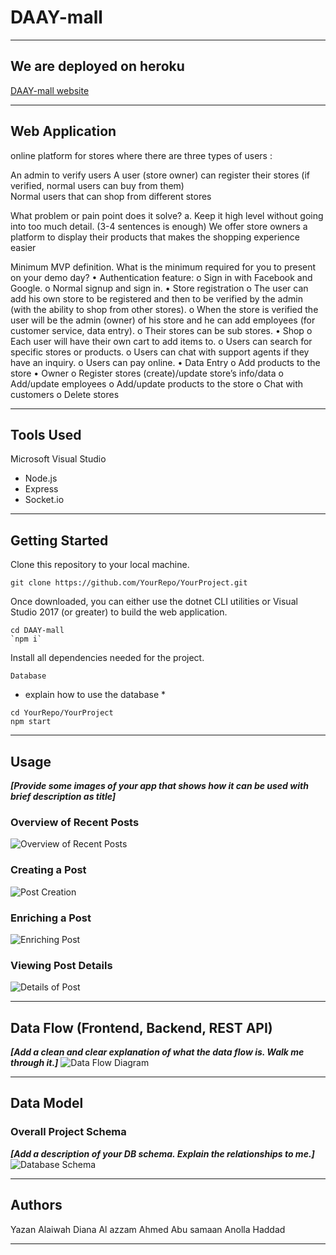 # DAAY-mall

---------------------------------

## We are deployed on heroku

[DAAY-mall website](https://daay-mall.herokuapp.com/)

---------------------------------

## Web Application

 online platform for stores  where  there are three types of users :

 An admin to verify users
 A user (store owner) can register their stores (if verified, normal users can buy from them)   
 Normal users that can shop from different stores
          

What problem or pain point does it solve? a. Keep it high level without going into too much detail. (3-4 sentences is enough)
 We offer store owners a platform to display their products  that makes the shopping experience  easier 
 

Minimum MVP definition.
What is the minimum required for you to present on your demo day?
• Authentication feature:
o Sign in with Facebook and Google.
o Normal signup and sign in.
• Store registration
o The user can add his own store to be registered and then to be verified by the admin (with the ability to shop from other stores).
o When the store is verified the user will be the admin (owner) of his store and he can add employees (for customer service, data entry).
o Their stores can be sub stores.
• Shop
o Each user will have their own cart to add items to.
o Users can search for specific stores or products.
o Users can chat with support agents if they have an inquiry.
o Users can pay online.
• Data Entry
o Add products to the store
• Owner
o Register stores (create)/update store’s info/data
o Add/update employees
o Add/update products to the store
o Chat with customers
o Delete stores

---------------------------------

## Tools Used

Microsoft Visual Studio

- Node.js
- Express
- Socket.io

---------------------------------

## Getting Started

Clone this repository to your local machine.

```
git clone https://github.com/YourRepo/YourProject.git
```

Once downloaded, you can either use the dotnet CLI utilities or Visual Studio 2017 (or greater) to build the web application.

```
cd DAAY-mall
`npm i`
```

Install all dependencies needed for the project.

```
Database
```

* explain how to use the database *

```
cd YourRepo/YourProject
npm start
```

---------------------------------

## Usage

***[Provide some images of your app that shows how it can be used with brief description as title]***

### Overview of Recent Posts

![Overview of Recent Posts](https://via.placeholder.com/500x250)

### Creating a Post

![Post Creation](https://via.placeholder.com/500x250)

### Enriching a Post

![Enriching Post](https://via.placeholder.com/500x250)

### Viewing Post Details

![Details of Post](https://via.placeholder.com/500x250)

---------------------------

## Data Flow (Frontend, Backend, REST API)

***[Add a clean and clear explanation of what the data flow is. Walk me through it.]***
![Data Flow Diagram](/assets/img/Flowchart.png)

---------------------------

## Data Model

### Overall Project Schema

***[Add a description of your DB schema. Explain the relationships to me.]***
![Database Schema](/assets/img/ERD.png)

---------------------------

## Authors

Yazan Alaiwah
Diana Al azzam
Ahmed Abu samaan
Anolla Haddad


------------------------------
